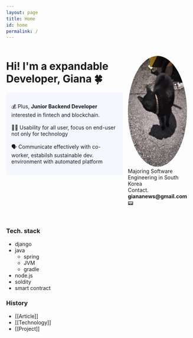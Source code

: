 ```yaml
---
layout: page
title: Home
id: home
permalink: /
---
```

<div id="main-sector">
<div  width="1200em" height="500em">
<h1>Hi! I'm a expandable Developer, Giana 🍀</h1>

<p style="padding: 2em 1em; background: #f5f7ff; border-radius: 4px;">
  💰 Plus, <span style="font-weight: bold">Junior Backend Developer</span> interested in fintech and blockchain.
  <br><br>
  👩‍🦯 Usability for all user, focus on end-user not only for technology
  <br><br>
  🗣 Communicate effectively with co-worker, estabilsh sustainable dev. environment with automated platform 
</p>
</div>

<div style="padding: 2em 1em;">
<img src="../assets/image.jpg" height="300em" weight="300em" style="border-radius:50%">
<br><span>Majoring Software Engineering in South Korea</span><br>
<span>Contact. <strong>giananews@gmail.com</strong>📟</span>
</div>
</div>

### Tech. stack
- django
- java
  - spring
  - JVM
  - gradle
- node.js
- soldity
- smart contract

### History
- [[Article]]
- [[Technology]]
- [[Project]]

<style>
  .wrapper {
    max-width: 46em;
  }
  #main-sector{
    display:flex;
    justify-contect: space between;
  }
</style>
